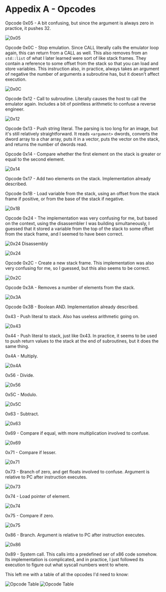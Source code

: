 # Appedix A - Opcodes

Opcode 0x05 - A bit confusing, but since the argument is always zero in practice, it pushes 32.

![0x05](Images/Opcode0x05.png?raw=true)

Opcode 0x0C - Stop emulation. Since CALL literally calls the emulator loop again, this can return from a CALL as well. This also removes from an `std::list` of what I later learned were sort of like stack frames. They contain a reference to some offset from the stack so that you can load and store variables. This instruction also, in practice, always takes an argument of negative the number of arguments a subroutine has, but it doesn't affect execution.

![0x0C](Images/Opcode0x0C.png?raw=true)

Opcode 0x12 - Call to subroutine. Literally causes the host to call the emulator again. Includes a bit of pointless arithmetic to confuse a reverse engineer.

![0x12](Images/Opcode0x12.png?raw=true)

Opcode 0x13 - Push string literal. The parsing is too long for an image, but it's still relatively straightforward. It reads `<argument>` dwords, converts the dword array to a char array, puts it in a vector, puts the vector on the stack, and returns the number of dwords read.

Opcode 0x14 - Compare whether the first element on the stack is greater or equal to the second element.

![0x14](Images/Opcode0x14.png?raw=true)

Opcode 0x17 - Add two elements on the stack. Implementation already described.

Opcode 0x1B - Load variable from the stack, using an offset from the stack frame if positive, or from the base of the stack if negative.

![0x1B](Images/Opcode0x1B.png?raw=true)

Opcode 0x24 - The implementation was very confusing for me, but based on the context, using the disassembler I was building simultaneously, I guessed that it stored a variable from the top of the stack to some offset from the stack frame, and I seemed to have been correct.

![0x24 Disassembly](Images/Opcode0x24-1.png?raw=true)

![0x24](Images/Opcode0x24-2.png?raw=true)

Opcode 0x2C - Create a new stack frame. This implementation was also very confusing for me, so I guessed, but this also seems to be correct.

![0x2C](Images/Opcode0x2C.png?raw=true)

Opcode 0x3A - Removes a number of elements from the stack.

![0x3A](Images/Opcode0x3A.png?raw=true)

Opcode 0x3B - Boolean AND. Implementation already described.

0x43 - Push literal to stack. Also has useless arithmetic going on.

![0x43](Images/Opcode0x43.png?raw=true)

0x44 - Push literal to stack, just like 0x43. In practice, it seems to be used to push return values to the stack at the end of subroutines, but it does the same thing.

0x4A - Multiply.

![0x4A](Images/Opcode0x4A.png?raw=true)

0x56 - Divide.

![0x56](Images/Opcode0x56.png?raw=true)

0x5C - Modulo.

![0x5C](Images/Opcode0x5C.png?raw=true)

0x63 - Subtract.

![0x63](Images/Opcode0x63.png?raw=true)

0x69 - Compare if equal, with more multiplication involved to confuse.

![0x69](Images/Opcode0x69.png?raw=true)

0x71 - Compare if lesser.

![0x71](Images/Opcode0x71.png?raw=true)

0x73 - Branch of zero, and get floats involved to confuse. Argument is relative to PC after instruction executes.

![0x73](Images/Opcode0x73.png?raw=true)

0x74 - Load pointer of element.

![0x74](Images/Opcode0x74.png?raw=true)

0x75 - Compare if zero.

![0x75](Images/Opcode0x74.png?raw=true)

0x86 - Branch. Argument is relative to PC after instruction executes.

![0x86](Images/Opcode0x86.png?raw=true)

0x89 - System call. This calls into a predefined ser of x86 code somehow. Its implementation is complicated, and in practice, I just followed its execution to figure out what syscall numbers went to where.

This left me with a table of all the opcodes I'd need to know:

![Opcode Table](Images/OpcodeTable.png?raw=true)
![Opcode Table](Images/OpcodeTable.png?raw=true)